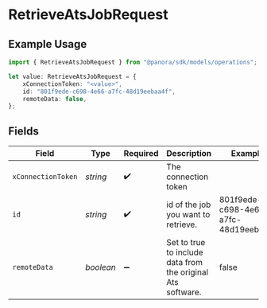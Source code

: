 # RetrieveAtsJobRequest

## Example Usage

```typescript
import { RetrieveAtsJobRequest } from "@panora/sdk/models/operations";

let value: RetrieveAtsJobRequest = {
    xConnectionToken: "<value>",
    id: "801f9ede-c698-4e66-a7fc-48d19eebaa4f",
    remoteData: false,
};
```

## Fields

| Field                                                       | Type                                                        | Required                                                    | Description                                                 | Example                                                     |
| ----------------------------------------------------------- | ----------------------------------------------------------- | ----------------------------------------------------------- | ----------------------------------------------------------- | ----------------------------------------------------------- |
| `xConnectionToken`                                          | *string*                                                    | :heavy_check_mark:                                          | The connection token                                        |                                                             |
| `id`                                                        | *string*                                                    | :heavy_check_mark:                                          | id of the job you want to retrieve.                         | 801f9ede-c698-4e66-a7fc-48d19eebaa4f                        |
| `remoteData`                                                | *boolean*                                                   | :heavy_minus_sign:                                          | Set to true to include data from the original Ats software. | false                                                       |